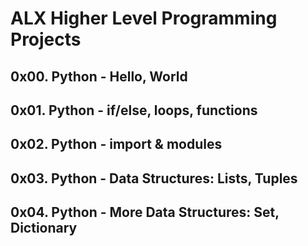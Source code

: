 # ALX Higher Level Programming Projects

## 0x00. Python - Hello, World
## 0x01. Python - if/else, loops, functions
## 0x02. Python - import & modules
## 0x03. Python - Data Structures: Lists, Tuples
## 0x04. Python - More Data Structures: Set, Dictionary
## 
